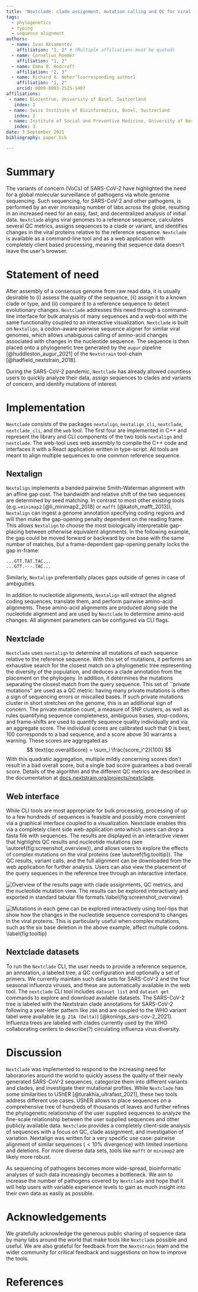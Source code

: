 ```yaml
---
title: 'Nextclade: clade assignment, mutation calling and QC for viral genomes'
tags:
  - phylogenetics
  - typing
  - sequence alignment
authors:
  - name: Ivan Aksamentov
    affiliation: "1, 2" # (Multiple affiliations must be quoted)
  - name: Cornelius Roemer
    affiliation: "1, 2"
  - name: Emma B. Hodcroft
    affiliation: "2, 3"
  - name: Richard A. Neher^[corresponding author]
    affiliation: "1, 2"
    orcid: 0000-0003-2525-1407
affiliations:
 - name: Biozentrum, University of Basel, Switzerland
   index: 1
 - name: Swiss Institute of Bioinformatics, Basel, Switzerland
   index: 2
 - name: Institute of Social and Preventive Medicine, University of Bern, Bern, Switzerland
   index: 3
date: 3 September 2021
bibliography: paper.bib

---
```


# Summary

The variants of concern (VoCs) of SARS-CoV-2 have highlighted the need for a global molecular surveillance of pathogens via whole genome sequencing.
Such sequencing, for SARS-CoV-2 and other pathogens, is performed by an ever increasing number of labs across the globe, resulting in an increased need for an easy, fast, and decentralized analysis of initial data.
`Nextclade` aligns viral genomes to a reference sequence, calculates several QC metrics, assigns sequences to a clade or variant, and identifies changes in the viral proteins relative to the reference sequence.
`Nextclade` is available as a command-line tool and as a web application with completely client based processing, meaning that sequence data doesn't leave the user's browser.


# Statement of need

After assembly of a consensus genome from raw read data, it is usually desirable to (i) assess the quality of the sequence, (ii) assign it to a known clade or type, and (ii) compare it to a reference sequence to detect evolutionary changes.
`Nextclade` addresses this need through a command-line interface for bulk analysis of many sequences and a web-tool with the same functionality coupled to an interactive visualization.
`Nextclade` is built on `Nextalign`, a codon-aware pairwise sequence aligner for similar viral genomes, which allows unabiguous calling of amino-acid changes associated with changes in the nucleotide sequence.
The sequence is then placed onto a phylogenetic tree generated by the `augur` pipeline [@huddleston_augur_2021] of the `Nextstrain` tool-chain [@hadfield_nextstrain_2018].

During the SARS-CoV-2 pandemic, `Nextclade` has already allowed countless users to quickly analyze their data, assign sequences to clades and variants of concern, and identify mutations of interest.

# Implementation
`Nextclade` consists of the packages `nextalign`, `nextalign_cli`, `nextclade`, `nextclade_cli`, and the `web` tool.
The first four are implemented in C++ and represent the library and CLI components of the two tools `nextalign` and `nextclade`.
The web-tool uses web assembly to compile the C++ code and interfaces it with a React application written in type-script.
All tools are meant to align multiple sequences to one common reference sequence.

## Nextalign

`Nextalign` implements a banded pairwise Smith-Waterman alignment with an affine gap cost.
The bandwidth and relative shift of the two sequences are determined by seed matching.
In contrast to most other existing tools (e.g.~`minimap2` [@li_minimap2_2018] or `mafft` [@katoh_mafft_2013]), `Nextalign` can ingest a genome annotation specifying coding regions and will then make the gap-opening penalty dependent on the reading frame.
This allows `Nextalign` to choose the most biologically interpretable gap-placing between otherwise equivalent alignments.
In the following example, the gap could be moved forward or backward by one base with the same number of matches, but a frame-dependent gap-opening penalty locks the gap in-frame:
```
...GTT.TAT.TAC...
...GTT.---.TAC...
```
Similarly, `Nextalign` preferentially places gaps outside of genes in case of ambiguities.

In addition to nucleotide alignments, `Nextalign` will extract the aligned coding sequences, translate them, and perform pairwise amino-acid alignments.
These amino-acid alignments are produced along side the nucleotide alignment and are used by `Nextclade` to determine amino-acid changes.
All alignment parameters can be configured via CLI flags.

## Nextclade

`Nextclade` uses `nextalign` to determine all mutations of each sequence relative to the reference sequence.
With this set of mutations, it performs an exhaustive search for the closest match on a phylogenetic tree representing the diversity of the population, and deduces a clade annotation from the placement on the phylogeny.
In addition, it determines the mutations separating the closest match from the query sequence.
This set of ``private mutations" are used as a QC metric: having many private mutations is often a sign of sequencing errors or miscalled bases.
If such private mutations cluster in short stretches on the genome, this is an additional sign of concern.
The private mutation count, a measure of SNP clusters, as well as rules quantifying sequence completeness, ambiguous bases, stop-codons, and frame-shifts are used to quantify sequence quality individually and via an aggregate score.
The individual scores are calibrated such that 0 is best, 100 corresponds to a bad sequence, and a score above 30 warrants a warning.
These scores are aggregated as
$$
\text{qc.overallScore} = \sum_i \frac{score_i^2}{100}
$$
With this quadratic aggregation, multiple mildly concerning scores don't result in a bad overall score, but a single bad score guarantees a bad overall score.
Details of the algorithm and the different QC metrics are described in the documentation at [docs.nextstrain.org/projects/nextclade](https://docs.nextstrain.org/projects/nextclade/en/stable/).

## Web interface

While CLI tools are most appropriate for bulk processing, processing of up to a few hundreds of sequences is feasible and possibly more convenient via a graphical interface coupled to a visualization.
Nextclade enables this via a completely client side web-application onto which users can drop a fasta file with sequences.
The results are displayed in an interactive viewer that highlights QC results and nucleotide mutations (see \autoref{fig:screenshot_overview}), and allows users to explore the effects of complex mutations on the viral proteins (see \autoref{fig:tooltip}).
The QC results, variant calls, and the full alignment can be downloaded from the web application for further analysis.
Users can also view the placement of the query sequences in the reference tree through an interactive interface.

![Overview of the results page with clade assignments, QC metrics, and the nucleotide mutation view. The results can be explored interactively and exported in standard tabular file formats.\label{fig:screenshot_overview}](figures/overview.png)

![Mutations in each gene can be explored interactively using tool-tips that show how the changes in the nucleotide sequence correspond to changes in the viral proteins. This is particularly useful when complex mutations, such as the six base deletion in the above example, affect multiple codons. \label{fig:tooltip}](figures/tooltip.png)

## Nextclade datasets

To run the `Nextclade` CLI, the user needs to provide a reference sequence, an annotation, a labeled tree, a QC configuration and optionally a set of primers.
We currently maintain such data sets for SARS-CoV-2 and the four seasonal influenza viruses, and these are automatically available in the web tool.
The `nextclade` CLI tool includes `dataset list` and `dataset get` commands to explore and download available datasets.
The SARS-CoV-2 tree is labeled with the Nextstrain clade annotations for SARS-CoV-2 following a year-letter pattern like `20A` and are coupled to the WHO variant label were available (e.g. `21A (Delta)`) [@konings_sars-cov-2_2021].
Influenza trees are labeled with clades currently used by the WHO collaborating centers to describe(?) circulating influenza virus diversity.


# Discussion

`Nextclade` was implemented to respond to the increasing need for laboratories around the world to quickly assess the quality of their newly generated SARS-CoV-2 sequences, categorize them into different variants and clades, and investigate their mutational profiles.
While `Nextclade` has some similarities to UShER [@turakhia_ultrafast_2021], these two tools address different use cases.
UShER allows to place sequences on a comprehensive tree of hundreds of thousands of leaves and further refines the phylogenetic relationship of the user supplied sequences to analyze the fine-scale relationship between the user supplied sequences and other publicly available data.
`Nextclade` provides a completely client-side analysis of sequences with a focus on QC, clade assignment, and investigation of variation.
Nextalign was written for a very specific use case: pairwise alignment of similar sequences ($<10\%$ divergence) with limited insertions and deletions.
For more diverse data sets, tools like `mafft` or `minimap2` are likely more robust.

As sequencing of pathogens becomes more wide-spread, bioinformatic analyses of such data increasingly becomes a bottleneck.
We aim to increase the number of pathogens covered by `Nextclade` and hope that it will help users with variable experience levels to gain as much insight into their own data as easily as possible.


# Acknowledgements

We gratefully acknowledge the generous public sharing of sequence data by many labs around the world that make tools like `Nextclade` possible and useful.
We are also grateful for feedback from the `Nextstrain` team and the wider community for critical feedback and suggestions on how to improve the tools.

# References
